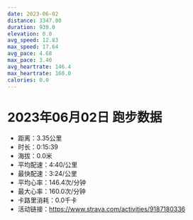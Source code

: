 ```yaml
---
date: 2023-06-02
distance: 3347.80
duration: 939.0
elevation: 0.0
avg_speed: 12.83
max_speed: 17.64
avg_pace: 4.68
max_pace: 3.40
avg_heartrate: 146.4
max_heartrate: 160.0
calories: 0.0
---
```


# 2023年06月02日 跑步数据

- 距离：3.35公里
- 时长：0:15:39
- 海拔：0.0米
- 平均配速：4:40/公里
- 最快配速：3:24/公里
- 平均心率：146.4次/分钟
- 最大心率：160.0次/分钟
- 卡路里消耗：0.0千卡
- 活动链接：https://www.strava.com/activities/9187180336
